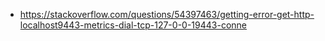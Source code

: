 - https://stackoverflow.com/questions/54397463/getting-error-get-http-localhost9443-metrics-dial-tcp-127-0-0-19443-conne